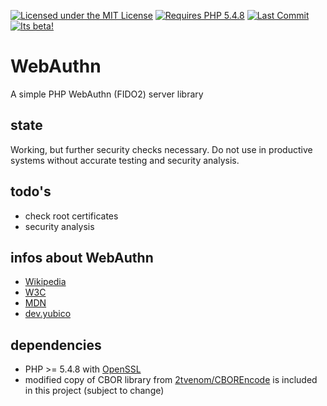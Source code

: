 [![Licensed under the MIT License](https://img.shields.io/badge/License-MIT-blue.svg)](https://github.com/lbuchs/WebAuthn/blob/master/LICENSE)
[![Requires PHP 5.4.8](https://img.shields.io/badge/PHP-%3E%3D%205.4.8-green.svg)](https://php.net)
[![Last Commit](https://img.shields.io/github/last-commit/lbuchs/WebAuthn.svg)](https://github.com/lbuchs/WebAuthn/commits/master)
[![Its beta!](https://img.shields.io/badge/release-beta-red.svg)](https://github.com/lbuchs/WebAuthn/)

# WebAuthn
A simple PHP WebAuthn (FIDO2) server library

## state
Working, but further security checks necessary. Do not use in productive systems without accurate testing and security analysis.

## todo's
* check root certificates
* security analysis

## infos about WebAuthn
* [Wikipedia](https://en.wikipedia.org/wiki/WebAuthn)
* [W3C](https://www.w3.org/TR/webauthn/)
* [MDN](https://developer.mozilla.org/en-US/docs/Web/API/Web_Authentication_API)
* [dev.yubico](https://developers.yubico.com/FIDO2/)

## dependencies
* PHP >= 5.4.8 with [OpenSSL](http://de.php.net/manual/en/book.openssl.php)
* modified copy of CBOR library from [2tvenom/CBOREncode](https://github.com/2tvenom/CBOREncode "2tvenoms CBOREncoder") is included in this project (subject to change)